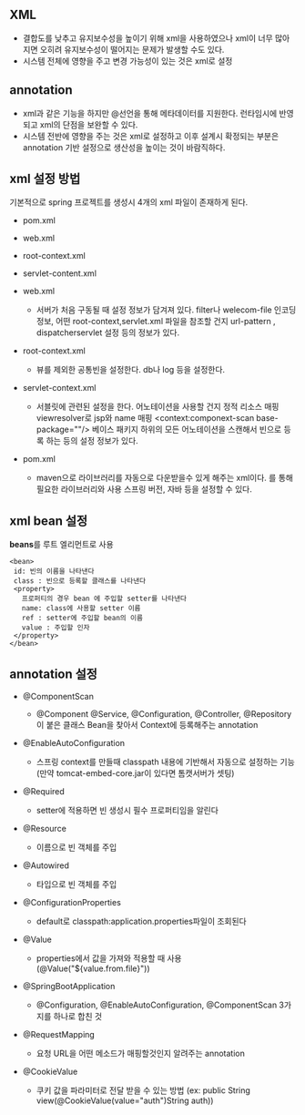 XML
--------------------------
+ 결합도를 낮추고 유지보수성을 높이기 위해 xml을 사용하였으나 xml이 너무 많아지면 오히려 유지보수성이 떨어지는
문제가 발생할 수도 있다.
+ 시스템 전체에 영향을 주고 변경 가능성이 있는 것은 xml로 설정

annotation
-------------------------------
+ xml과 같은 기능을 하지만 @선언을 통해 메타데이터를 지원한다. 런타임시에 반영되고
xml의 단점을 보완할 수 있다.
+ 시스템 전반에 영향을 주는 것은 xml로 설정하고 이후 설계시 확정되는 부분은 annotation 기반 설정으로 생산성을
높이는 것이 바람직하다.


xml 설정 방법
--------------------------------------------
기본적으로 spring 프로젝트를 생성시 4개의 xml 파일이 존재하게 된다.
 + pom.xml
 + web.xml
 + root-context.xml
 + servlet-content.xml
 
 + web.xml 
     * 서버가 처음 구동될 때 설정 정보가 담겨져 있다. filter나 welecom-file 인코딩 정보, 어떤 root-context,servlet.xml
 파일을 참조할 건지 url-pattern , dispatcherservlet 설정 등의 정보가 있다.
 
 + root-context.xml
     * 뷰를 제외한 공통빈을 설정한다. db나 log 등을 설정한다.
 
 + servlet-context.xml
     * 서블릿에 관련된 설정을 한다. <annotation-driven/> 어노테이션을 사용할 건지
 정적 리소스 매핑 <resource mapping="/resources/**/" location="/resources/">
 viewresolver로 jsp와 name 매핑
 <context:componext-scan base-package=""/> 베이스 패키지 하위의 모든 어노테이션을 스캔해서 빈으로 등록
 하는 등의 설정 정보가 있다.
 
 + pom.xml
     * maven으로 라이브러리를 자동으로 다운받을수 있게 해주는 xml이다. <dependency></dependency>를 통해 필요한 라이브러리와 
 사용 스프링 버전, 자바 등을 설정할 수 있다.
 
 xml bean 설정
 ---------------------------------
 **beans**를 루트 엘리먼트로 사용
 
 ~~~
 <bean>
  id: 빈의 이름을 나타낸다
  class : 빈으로 등록할 클래스를 나타낸다
  <property>
    프로퍼티의 경우 bean 에 주입할 setter를 나타낸다
    name: class에 사용할 setter 이름
    ref : setter에 주입할 bean의 이름
    value : 주입할 인자
  </property>
 </bean>
 ~~~
 
 
 annotation 설정
 ----------------------------------
 
+ @ComponentScan
    - @Component @Service, @Configuration, @Controller, @Repository 이 붙은 클래스 Bean을 찾아서 Context에 등록해주는 annotation
 
+ @EnableAutoConfiguration
    - 스프링 context를 만들때 classpath 내용에 기반해서 자동으로 설정하는 기능(만약 tomcat-embed-core.jar이 있다면 톰캣서버가 셋팅)
 
+ @Required
    - setter에 적용하면 빈 생성시 필수 프로퍼티임을 알린다
 
+ @Resource
    - 이름으로 빈 객체를 주입
 
+ @Autowired
    - 타입으로 빈 객체를 주입
 
+ @ConfigurationProperties
    - default로 classpath:application.properties파일이 조회된다
 
+ @Value
    - properties에서 값을 가져와 적용할 때 사용 (@Value("${value.from.file}"))
 
+ @SpringBootApplication
    - @Configuration, @EnableAutoConfiguration, @ComponentScan 3가지를 하나로 합친 것
 
+ @RequestMapping
    - 요청 URL을 어떤 메소드가 매핑할것인지 알려주는 annotation
 
+ @CookieValue
    - 쿠키 값을 파라미터로 전달 받을 수 있는 방법 (ex: public String view(@CookieValue(value="auth")String auth))
 
 

